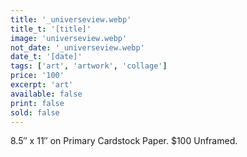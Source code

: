 ```yaml
---
title: '_universeview.webp'
title_t: '[title]'
image: 'universeview.webp'
not_date: '_universeview.webp'
date_t: '[date]'
tags: ['art', 'artwork', 'collage']
price: '100'
excerpt: 'art'
available: false
print: false
sold: false
---
```



8.5″ x 11″ on Primary Cardstock Paper.
$100 Unframed.
